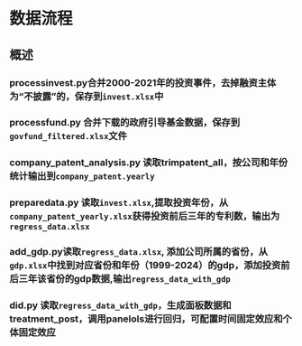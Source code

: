 # 数据流程

## 概述

### processinvest.py合并2000-2021年的投资事件，去掉融资主体为“不披露”的，保存到`invest.xlsx`中

### processfund.py 合并下载的政府引导基金数据，保存到`govfund_filtered.xlsx`文件

### company_patent_analysis.py 读取trimpatent_all，按公司和年份统计输出到`company_patent.yearly`

### preparedata.py 读取`invest.xlsx`,提取投资年份，从 `company_patent_yearly.xlsx`获得投资前后三年的专利数，输出为`regress_data.xlsx`

### add_gdp.py读取`regress_data.xlsx`, 添加公司所属的省份，从`gdp.xlsx`中找到对应省份和年份（1999-2024）的gdp，添加投资前后三年该省份的gdp数据,输出`regress_data_with_gdp`

### did.py 读取`regress_data_with_gdp`，生成面板数据和treatment_post，调用panelols进行回归，可配置时间固定效应和个体固定效应


